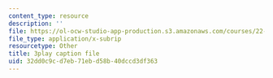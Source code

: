 ```yaml
---
content_type: resource
description: ''
file: https://ol-ocw-studio-app-production.s3.amazonaws.com/courses/22-01-introduction-to-nuclear-engineering-and-ionizing-radiation-fall-2016/32dd0c9cd7eb71ebd58b40dccd3df363_KhT9m9kFzv8.srt
file_type: application/x-subrip
resourcetype: Other
title: 3play caption file
uid: 32dd0c9c-d7eb-71eb-d58b-40dccd3df363
---
```

